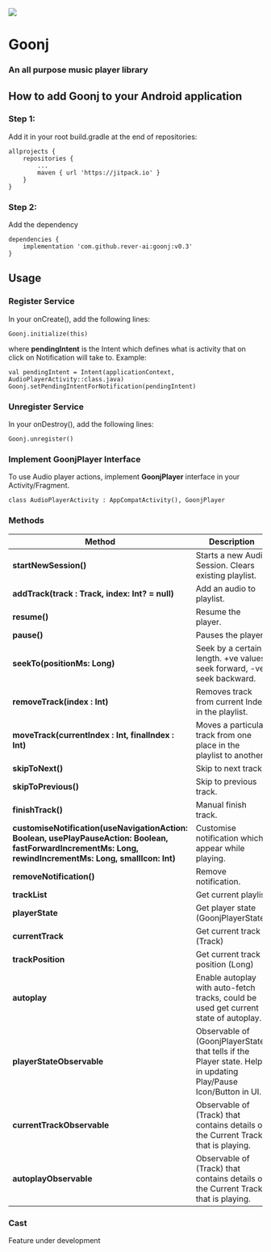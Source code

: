[![](https://jitpack.io/v/rever-ai/goonj.svg)](https://jitpack.io/#rever-ai/goonj)

# Goonj 
### An all purpose music player library

## How to add Goonj to your Android application
### Step 1:
Add it in your root build.gradle at the end of repositories:
```
allprojects {
	repositories {
		...
		maven { url 'https://jitpack.io' }
	}
} 
````

### Step 2: 
Add the dependency
```
dependencies {
	implementation 'com.github.rever-ai:goonj:v0.3'
}
```

## Usage
### Register Service
In your onCreate(), add the following lines:
```
Goonj.initialize(this)
````
where __pendingIntent__ is the Intent which defines what is activity that on click on Notification will take to. Example: 
```
val pendingIntent = Intent(applicationContext, AudioPlayerActivity::class.java)
Goonj.setPendingIntentForNotification(pendingIntent)
```

### Unregister Service
In your onDestroy(), add the following lines:
```
Goonj.unregister()
```

### Implement GoonjPlayer Interface
To use Audio player actions, implement __GoonjPlayer__ interface in your Activity/Fragment.
```
class AudioPlayerActivity : AppCompatActivity(), GoonjPlayer
```

### Methods
| Method | Description |
| -------| ----------- |
|__startNewSession()__|Starts a new Audio Session. Clears existing playlist.|
|__addTrack(track : Track, index: Int? = null)__| Add an audio to playlist.|
|__resume()__| Resume the player.|
|__pause()__| Pauses the player.|
|__seekTo(positionMs: Long)__|Seek by a certain length. +ve values seek forward, -ve seek backward.|
|__removeTrack(index : Int)__|Removes track from current Index in the playlist.|
|__moveTrack(currentIndex : Int, finalIndex : Int)__|Moves a particular track from one place in the playlist to another.|
|__skipToNext()__|Skip to next track.|
|__skipToPrevious()__|Skip to previous track.|
|__finishTrack()__|Manual finish track.|
|__customiseNotification(useNavigationAction: Boolean, usePlayPauseAction: Boolean, fastForwardIncrementMs: Long, rewindIncrementMs: Long, smallIcon: Int)__|Customise notification which appear while playing.|
|__removeNotification()__|Remove notification.|
|__trackList__|Get current playlist|
|__playerState__|Get player state (GoonjPlayerState)|
|__currentTrack__|Get current track (Track)|
|__trackPosition__|Get current track position (Long)|
|__autoplay__|Enable autoplay with auto-fetch tracks, could be used get current state of autoplay.|
|__playerStateObservable__|Observable of (GoonjPlayerState) that tells if the Player state. Helps in updating Play/Pause Icon/Button in UI.|
|__currentTrackObservable__|Observable of (Track) that contains details of the Current Track that is playing.|
|__autoplayObservable__|Observable of (Track) that contains details of the Current Track that is playing.|


### Cast
Feature under development
